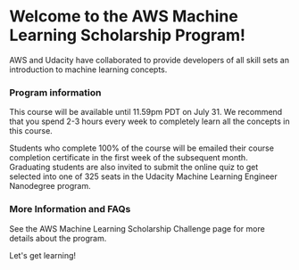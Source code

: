 # Welcome to the AWS Machine Learning Scholarship Program!
AWS and Udacity have collaborated to provide developers of all skill sets an introduction to machine learning concepts.

### Program information
This course will be available until 11.59pm PDT on July 31. We recommend that you spend 2-3 hours every week to completely learn all the concepts in this course.

Students who complete 100% of the course will be emailed their course completion certificate in the first week of the subsequent month. Graduating students are also invited to submit the online quiz to get selected into one of 325 seats in the Udacity Machine Learning Engineer Nanodegree program.

### More Information and FAQs
See the AWS Machine Learning Scholarship Challenge page for more details about the program.

Let's get learning!
